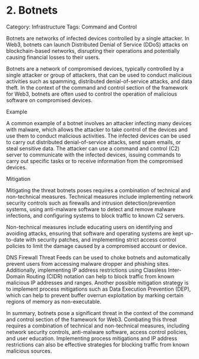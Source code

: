 # 2. Botnets

Category: Infrastructure
Tags: Command and Control

Botnets are networks of infected devices controlled by a single attacker. In Web3, botnets can launch Distributed Denial of Service (DDoS) attacks on blockchain-based networks, disrupting their operations and potentially causing financial losses to their users.

Botnets are a network of compromised devices, typically controlled by a single attacker or group of attackers, that can be used to conduct malicious activities such as spamming, distributed denial-of-service attacks, and data theft. In the context of the command and control section of the framework for Web3, botnets are often used to control the operation of malicious software on compromised devices.

Example

A common example of a botnet involves an attacker infecting many devices with malware, which allows the attacker to take control of the devices and use them to conduct malicious activities. The infected devices can be used to carry out distributed denial-of-service attacks, send spam emails, or steal sensitive data. The attacker can use a command and control (C2) server to communicate with the infected devices, issuing commands to carry out specific tasks or to receive information from the compromised devices.

Mitigation

Mitigating the threat botnets poses requires a combination of technical and non-technical measures. Technical measures include implementing network security controls such as firewalls and intrusion detection/prevention systems, using anti-malware software to detect and remove malware infections, and configuring systems to block traffic to known C2 servers. 

Non-technical measures include educating users on identifying and avoiding attacks, ensuring that software and operating systems are kept up-to-date with security patches, and implementing strict access control policies to limit the damage caused by a compromised account or device.

DNS Firewall Threat Feeds can be used to choke botnets and automatically prevent users from accessing malware dropper and phishing sites. Additionally, implementing IP address restrictions using Classless Inter-Domain Routing (CIDR) notation can help to block traffic from known malicious IP addresses and ranges. Another possible mitigation strategy is to implement process mitigations such as Data Execution Prevention (DEP), which can help to prevent buffer overrun exploitation by marking certain regions of memory as non-executable.

In summary, botnets pose a significant threat in the context of the command and control section of the framework for Web3. Combating this threat requires a combination of technical and non-technical measures, including network security controls, anti-malware software, access control policies, and user education. Implementing process mitigations and IP address restrictions can also be effective strategies for blocking traffic from known malicious sources.